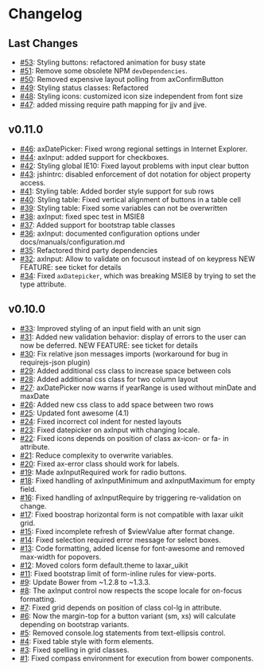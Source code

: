 # Changelog

## Last Changes

- [#53](https://github.com/LaxarJS/laxar_uikit/issues/53): Styling buttons: refactored animation for busy state
- [#51](https://github.com/LaxarJS/laxar_uikit/issues/51): Remove some obsolete NPM `devDependencies`.
- [#50](https://github.com/LaxarJS/laxar_uikit/issues/50): Removed expensive layout polling from axConfirmButton
- [#49](https://github.com/LaxarJS/laxar_uikit/issues/49): Styling status classes: Refactored 
- [#48](https://github.com/LaxarJS/laxar_uikit/issues/48): Styling icons: customized icon size independent from font size
- [#47](https://github.com/LaxarJS/laxar_uikit/issues/47): added missing require path mapping for jjv and jjve.


## v0.11.0

- [#46](https://github.com/LaxarJS/laxar_uikit/issues/46): axDatePicker: Fixed wrong regional settings in Internet Explorer.
- [#44](https://github.com/LaxarJS/laxar_uikit/issues/44): axInput: added support for checkboxes.
- [#42](https://github.com/LaxarJS/laxar_uikit/issues/42): Styling global IE10: Fixed layout problems with input clear button
- [#43](https://github.com/LaxarJS/laxar_uikit/issues/43): jshintrc: disabled enforcement of dot notation for object property access.
- [#41](https://github.com/LaxarJS/laxar_uikit/issues/41): Styling table: Added border style support for sub rows
- [#40](https://github.com/LaxarJS/laxar_uikit/issues/40): Styling table: Fixed vertical alignment of buttons in a table cell 
- [#39](https://github.com/LaxarJS/laxar_uikit/issues/39): Styling table: Fixed some variables can not be overwritten 
- [#38](https://github.com/LaxarJS/laxar_uikit/issues/38): axInput: fixed spec test in MSIE8
- [#37](https://github.com/LaxarJS/laxar_uikit/issues/37): Added support for bootstrap table classes
- [#36](https://github.com/LaxarJS/laxar_uikit/issues/36): axInput: documented configuration options under docs/manuals/configuration.md
- [#35](https://github.com/LaxarJS/laxar_uikit/issues/35): Refactored third party dependencies
- [#32](https://github.com/LaxarJS/laxar_uikit/issues/32): axInput: Allow to validate on focusout instead of on keypress
  NEW FEATURE: see ticket for details
- [#34](https://github.com/LaxarJS/laxar_uikit/issues/34): Fixed `axDatepicker`, which was breaking MSIE8 by trying to set the type attribute.


## v0.10.0

- [#33](https://github.com/LaxarJS/laxar_uikit/issues/33): Improved styling of an input field with an unit sign
- [#31](https://github.com/LaxarJS/laxar_uikit/issues/31): Added new validation behavior: display of errors to the user can now be deferred.
  NEW FEATURE: see ticket for details
- [#30](https://github.com/LaxarJS/laxar_uikit/issues/30): Fix relative json messages imports (workaround for bug in requirejs-json plugin)
- [#29](https://github.com/LaxarJS/laxar_uikit/issues/29): Added additional css class to increase space between cols
- [#28](https://github.com/LaxarJS/laxar_uikit/issues/28): Added additional css class for two column layout
- [#27](https://github.com/LaxarJS/laxar_uikit/issues/27): axDatePicker now warns if yearRange is used without minDate and maxDate
- [#26](https://github.com/LaxarJS/laxar_uikit/issues/26): Added new css class to add space between two rows
- [#25](https://github.com/LaxarJS/laxar_uikit/issues/25): Updated font awesome (4.1)
- [#24](https://github.com/LaxarJS/laxar_uikit/issues/24): Fixed incorrect col indent for nested layouts
- [#23](https://github.com/LaxarJS/laxar_uikit/issues/23): Fixed datepicker on axInput with changing locale.
- [#22](https://github.com/LaxarJS/laxar_uikit/issues/22): Fixed icons depends on position of class ax-icon- or fa- in attribute.
- [#21](https://github.com/LaxarJS/laxar_uikit/issues/21): Reduce complexity to overwrite variables.
- [#20](https://github.com/LaxarJS/laxar_uikit/issues/20): Fixed ax-error class should work for labels.
- [#19](https://github.com/LaxarJS/laxar_uikit/issues/19): Made axInputRequired work for radio buttons.
- [#18](https://github.com/LaxarJS/laxar_uikit/issues/18): Fixed handling of axInputMinimum and axInputMaximum for empty field.
- [#16](https://github.com/LaxarJS/laxar_uikit/issues/16): Fixed handling of axInputRequire by triggering re-validation on change.
- [#17](https://github.com/LaxarJS/laxar_uikit/issues/17): Fixed boostrap horizontal form is not compatible with laxar uikit grid.
- [#15](https://github.com/LaxarJS/laxar_uikit/issues/15): Fixed incomplete refresh of $viewValue after format change.
- [#14](https://github.com/LaxarJS/laxar_uikit/issues/14): Fixed selection required error message for select boxes.
- [#13](https://github.com/LaxarJS/laxar_uikit/issues/13): Code formatting, added license for font-awesome and removed max-width for popovers.
- [#12](https://github.com/LaxarJS/laxar_uikit/issues/12): Moved colors form default.theme to laxar_uikit
- [#11](https://github.com/LaxarJS/laxar_uikit/issues/11): Fixed bootstrap limit of form-inline rules for view-ports.
- [#9](https://github.com/LaxarJS/laxar_uikit/issues/9): Update Bower from ~1.2.8 to ~1.3.3.
- [#8](https://github.com/LaxarJS/laxar_uikit/issues/8): The axInput control now respects the scope locale for on-focus formatting.
- [#7](https://github.com/LaxarJS/laxar_uikit/issues/7): Fixed grid depends on position of class col-lg in attribute.
- [#6](https://github.com/LaxarJS/laxar_uikit/issues/6): Now the margin-top for a button variant (sm, xs) will calculate depending on bootstrap variants.
- [#5](https://github.com/LaxarJS/laxar_uikit/issues/5): Removed console.log statements from text-ellipsis control.
- [#4](https://github.com/LaxarJS/laxar_uikit/issues/4): Fixed table style with form elements.
- [#3](https://github.com/LaxarJS/laxar_uikit/issues/3): Fixed spelling in grid classes.
- [#1](https://github.com/LaxarJS/laxar_uikit/issues/1): Fixed compass environment for execution from bower components.
